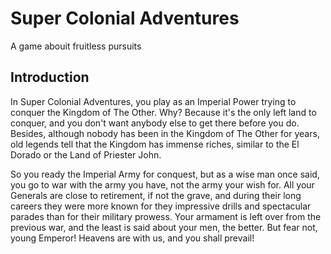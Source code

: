 # Super Colonial Adventures
A game abouit fruitless pursuits

## Introduction

In Super Colonial Adventures, you play as an Imperial Power trying to conquer the Kingdom of The Other. Why? Because it's the only left land to conquer, and you don't want anybody else to get there before you do. Besides, although nobody has been in the Kingdom of The Other for years, old legends tell that the Kingdom has immense riches, similar to the El Dorado or the Land of Priester John. 

So you ready the Imperial Army for conquest, but as a wise man once said, you go to war with the army you have, not the army your wish for. All your Generals are close to retirement, if not the grave, and during their long careers they were more known for they impressive drills and spectacular parades than for their military prowess. Your armament is left over from the previous war, and the least is said about your men, the better. But fear not, young Emperor! Heavens are with us, and you shall prevail!
